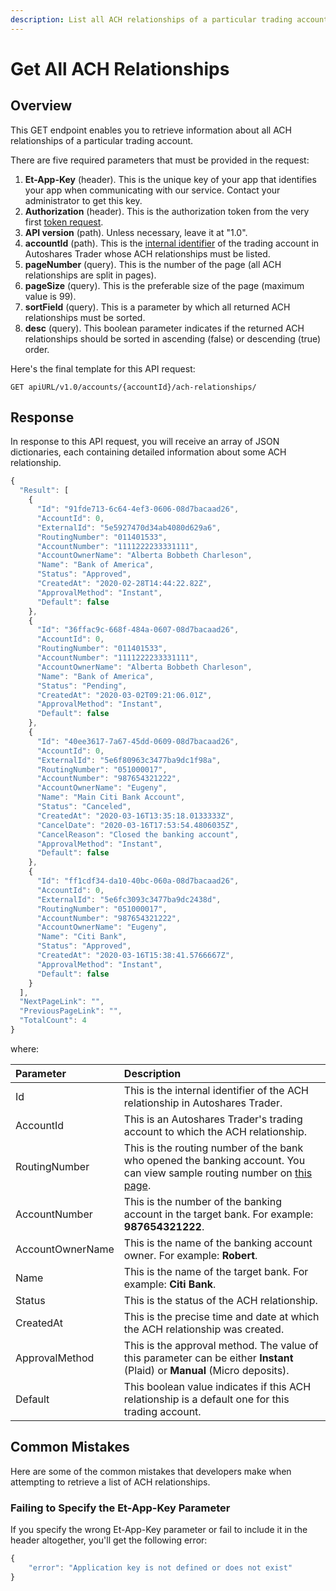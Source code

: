 ```yaml
---
description: List all ACH relationships of a particular trading account
---
```


# Get All ACH Relationships

## Overview

This GET endpoint enables you to retrieve information about all ACH relationships of a particular trading account.

There are five required parameters that must be provided in the request:

1. **Et-App-Key** \(header\). This is the unique key of your app that identifies your app when communicating with our service. Contact your administrator to get this key.
2. **Authorization** \(header\). This is the authorization token from the very first [token request](../authentication/).
3. **API version** \(path\). Unless necessary, leave it at "1.0".
4. **accountId** \(path\). This is the [internal identifier](../user-accounts/list-users-accounts/) of the trading account in Autoshares Trader whose ACH relationships must be listed.
5. **pageNumber** \(query\). This is the number of the page \(all ACH relationships are split in pages\).
6. **pageSize** \(query\). This is the preferable size of the page \(maximum value is 99\).
7. **sortField** \(query\). This is a parameter by which all returned ACH relationships must be sorted.
8. **desc** \(query\). This boolean parameter indicates if the returned ACH relationships should be sorted in ascending \(false\) or descending \(true\) order.

Here's the final template for this API request:

```text
GET apiURL/v1.0/accounts/{accountId}/ach-relationships/
```

## Response

In response to this API request, you will receive an array of JSON dictionaries, each containing detailed information about some ACH relationship.

```javascript
{
  "Result": [
    {
      "Id": "91fde713-6c64-4ef3-0606-08d7bacaad26",
      "AccountId": 0,
      "ExternalId": "5e5927470d34ab4080d629a6",
      "RoutingNumber": "011401533",
      "AccountNumber": "1111222233331111",
      "AccountOwnerName": "Alberta Bobbeth Charleson",
      "Name": "Bank of America",
      "Status": "Approved",
      "CreatedAt": "2020-02-28T14:44:22.82Z",
      "ApprovalMethod": "Instant",
      "Default": false
    },
    {
      "Id": "36ffac9c-668f-484a-0607-08d7bacaad26",
      "AccountId": 0,
      "RoutingNumber": "011401533",
      "AccountNumber": "1111222233331111",
      "AccountOwnerName": "Alberta Bobbeth Charleson",
      "Name": "Bank of America",
      "Status": "Pending",
      "CreatedAt": "2020-03-02T09:21:06.01Z",
      "ApprovalMethod": "Instant",
      "Default": false
    },
    {
      "Id": "40ee3617-7a67-45dd-0609-08d7bacaad26",
      "AccountId": 0,
      "ExternalId": "5e6f80963c3477ba9dc1f98a",
      "RoutingNumber": "051000017",
      "AccountNumber": "987654321222",
      "AccountOwnerName": "Eugeny",
      "Name": "Main Citi Bank Account",
      "Status": "Canceled",
      "CreatedAt": "2020-03-16T13:35:18.0133333Z",
      "CancelDate": "2020-03-16T17:53:54.4806035Z",
      "CancelReason": "Closed the banking account",
      "ApprovalMethod": "Instant",
      "Default": false
    },
    {
      "Id": "ff1cdf34-da10-40bc-060a-08d7bacaad26",
      "AccountId": 0,
      "ExternalId": "5e6fc3093c3477ba9dc2438d",
      "RoutingNumber": "051000017",
      "AccountNumber": "987654321222",
      "AccountOwnerName": "Eugeny",
      "Name": "Citi Bank",
      "Status": "Approved",
      "CreatedAt": "2020-03-16T15:38:41.5766667Z",
      "ApprovalMethod": "Instant",
      "Default": false
    }
  ],
  "NextPageLink": "",
  "PreviousPageLink": "",
  "TotalCount": 4
}
```

where:

| Parameter | Description |
| :--- | :--- |
| Id | This is the internal identifier of the ACH relationship in Autoshares Trader. |
| AccountId | This is an Autoshares Trader's trading account to which the ACH relationship. |
| RoutingNumber | This is the routing number of the bank who opened the banking account. You can view sample routing number on [this page](https://bankorganizer.com/list-of-routing-numbers/#bank-of-america). |
| AccountNumber | This is the number of the banking account in the target bank. For example: **987654321222**. |
| AccountOwnerName | This is the name of the banking account owner. For example: **Robert**. |
| Name | This is the name of the target bank. For example: **Citi Bank**. |
| Status | This is the status of the ACH relationship. |
| CreatedAt | This is the precise time and date at which the ACH relationship was created. |
| ApprovalMethod | This is the approval method. The value of this parameter can be either **Instant** \(Plaid\) or **Manual** \(Micro deposits\). |
| Default | This boolean value indicates if this ACH relationship is a default one for this trading account. |

## Common Mistakes

Here are some of the common mistakes that developers make when attempting to retrieve a list of ACH relationships.

### Failing to Specify the Et-App-Key Parameter

If you specify the wrong Et-App-Key parameter or fail to include it in the header altogether, you'll get the following error:

```javascript
{
    "error": "Application key is not defined or does not exist"
}
```

